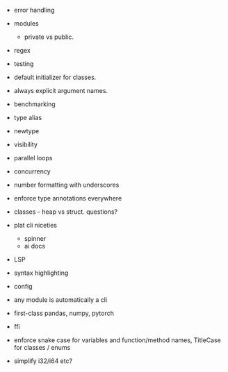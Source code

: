   

* error handling
* modules
  * private vs public. 

* regex
* testing
* default initializer for classes. 
* always explicit argument names. 
* benchmarking
* type alias
* newtype

* visibility 

* parallel loops
* concurrency
* number formatting with underscores
* enforce type annotations everywhere
* classes - heap vs struct. questions? 

* plat cli niceties
  * spinner
  * ai docs
* LSP
* syntax highlighting
* config 
* any module is automatically a cli
* first-class pandas, numpy, pytorch
* ffi

* enforce snake case for variables and function/method names, TitleCase for classes / enums 

* simplify i32/i64 etc? 
